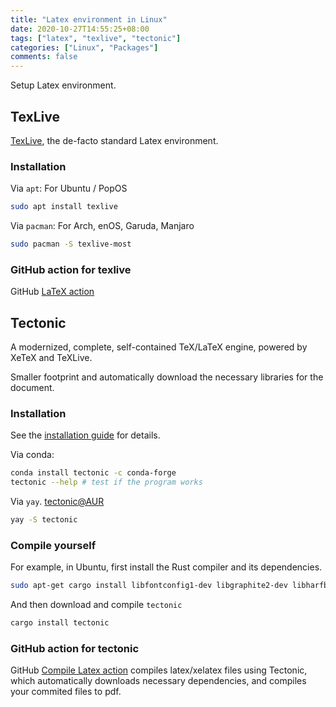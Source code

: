```yaml
---
title: "Latex environment in Linux"
date: 2020-10-27T14:55:25+08:00
tags: ["latex", "texlive", "tectonic"]
categories: ["Linux", "Packages"]
comments: false
---
```


Setup Latex environment.

<!--more-->

## TexLive

[TexLive](https://tug.org/texlive/), the de-facto standard Latex environment.

### Installation

Via `apt`: For Ubuntu / PopOS

```bash
sudo apt install texlive
```

Via `pacman`: For Arch, enOS, Garuda, Manjaro

```bash
sudo pacman -S texlive-most
```

### GitHub action for texlive

GitHub [LaTeX action](https://github.com/xu-cheng/latex-action)

## Tectonic

A modernized, complete, self-contained TeX/LaTeX engine, powered by XeTeX and TeXLive.

Smaller footprint and automatically download the necessary libraries for the document.

### Installation

See the [installation guide](https://tectonic-typesetting.github.io/en-US/install.html) for details.

Via conda:

```bash
conda install tectonic -c conda-forge
tectonic --help # test if the program works
```

Via `yay`. [tectonic@AUR](https://aur.archlinux.org/packages/tectonic/)

```bash
yay -S tectonic
```

### Compile yourself

For example, in Ubuntu, first install the Rust compiler and its dependencies.

```bash
sudo apt-get cargo install libfontconfig1-dev libgraphite2-dev libharfbuzz-dev libicu-dev libssl-dev zlib1g-dev
```

And then download and compile `tectonic`

```bash
cargo install tectonic
```

### GitHub action for tectonic

GitHub [Compile Latex action](https://github.com/marketplace/actions/compile-latex) compiles latex/xelatex files using Tectonic, which automatically downloads necessary dependencies, and compiles your commited files to pdf.
